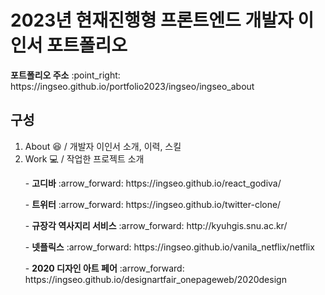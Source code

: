# 2023년 현재진행형 프론트엔드 개발자 이인서 포트폴리오
 <p><b>포트폴리오 주소</b> :point_right: https://ingseo.github.io/portfolio2023/ingseo/ingseo_about</p>


## 구성
1. About :satisfied: / 개발자 이인서 소개, 이력, 스킬
2. Work :computer: / 작업한 프로젝트 소개 
    <p>- <b>고디바</b> :arrow_forward: https://ingseo.github.io/react_godiva/</p>
    <p>- <b>트위터</b> :arrow_forward: https://ingseo.github.io/twitter-clone/</p>
    <p>- <b>규장각 역사지리 서비스</b> :arrow_forward: http://kyuhgis.snu.ac.kr/</p>
    <p>- <b>넷플릭스</b> :arrow_forward: https://ingseo.github.io/vanila_netflix/netflix</p>
    <p>- <b>2020 디자인 아트 페어</b> :arrow_forward: https://ingseo.github.io/designartfair_onepageweb/2020design</p>

 

